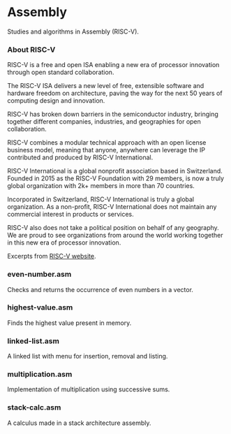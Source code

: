 # Assembly
Studies and algorithms in Assembly (RISC-V).

### About RISC-V

RISC-V is a free and open ISA enabling a new era of processor innovation through open standard collaboration.

The RISC-V ISA delivers a new level of free, extensible software and hardware freedom on architecture, paving the way for the next 50 years of computing design and innovation.

RISC-V has broken down barriers in the semiconductor industry, bringing together different companies, industries, and geographies for open collaboration. 

RISC-V combines a modular technical approach with an open license business model, meaning that anyone, anywhere can leverage the IP contributed and produced by RISC-V International.

RISC-V International is a global nonprofit association based in Switzerland. Founded in 2015 as the RISC-V Foundation with 29 members, is now a truly global organization with 2k+ members in more than 70 countries.

Incorporated in Switzerland, RISC-V International is truly a global organization. As a non-profit, RISC-V International does not maintain any commercial interest in products or services. 

RISC-V also does not take a political position on behalf of any geography. We are proud to see organizations from around the world working together in this new era of processor innovation.

Excerpts from [RISC-V website](https://riscv.org/about/).

### even-number.asm
Checks and returns the occurrence of even numbers in a vector.

### highest-value.asm
Finds the highest value present in memory.

### linked-list.asm
A linked list with menu for insertion, removal and listing.

### multiplication.asm
Implementation of multiplication using successive sums.

### stack-calc.asm
A calculus made in a stack architecture assembly.
